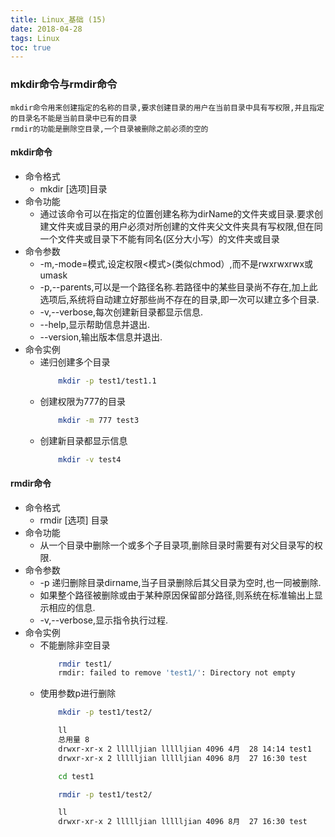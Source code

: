 ```yaml
---
title: Linux_基础 (15)
date: 2018-04-28
tags: Linux
toc: true
---
```


### mkdir命令与rmdir命令
    mkdir命令用来创建指定的名称的目录,要求创建目录的用户在当前目录中具有写权限,并且指定的目录名不能是当前目录中已有的目录
    rmdir的功能是删除空目录,一个目录被删除之前必须的空的

<!-- more -->

#### mkdir命令
- 命令格式
    * mkdir [选项]目录
- 命令功能
    * 通过该命令可以在指定的位置创建名称为dirName的文件夹或目录.要求创建文件夹或目录的用户必须对所创建的文件夹父文件夹具有写权限,但在同一个文件夹或目录下不能有同名(区分大小写）的文件夹或目录
- 命令参数
    * -m,-mode=模式,设定权限<模式>(类似chmod）,而不是rwxrwxrwx或umask
    * -p,--parents,可以是一个路径名称.若路径中的某些目录尚不存在,加上此选项后,系统将自动建立好那些尚不存在的目录,即一次可以建立多个目录.
    * -v,--verbose,每次创建新目录都显示信息.
    * --help,显示帮助信息并退出.
    * --version,输出版本信息并退出.
- 命令实例
    * 递归创建多个目录
        ```bash
            mkdir -p test1/test1.1
        ```
    * 创建权限为777的目录
        ```bash
            mkdir -m 777 test3
        ```
    * 创建新目录都显示信息
        ```bash
            mkdir -v test4
        ```

#### rmdir命令
- 命令格式
    * rmdir [选项]  目录
- 命令功能
    * 从一个目录中删除一个或多个子目录项,删除目录时需要有对父目录写的权限.
- 命令参数
    * -p 递归删除目录dirname,当子目录删除后其父目录为空时,也一同被删除.
    * 如果整个路径被删除或由于某种原因保留部分路径,则系统在标准输出上显示相应的信息.
    * -v,--verbose,显示指令执行过程.
- 命令实例
    * 不能删除非空目录
        ```bash
            rmdir test1/
            rmdir: failed to remove 'test1/': Directory not empty
        ```
    * 使用参数p进行删除
        ```bash
            mkdir -p test1/test2/

            ll
            总用量 8
            drwxr-xr-x 2 llllljian llllljian 4096 4月  28 14:14 test1
            drwxr-xr-x 2 llllljian llllljian 4096 8月  27 16:30 test

            cd test1

            rmdir -p test1/test2/

            ll
            drwxr-xr-x 2 llllljian llllljian 4096 8月  27 16:30 test
        ```